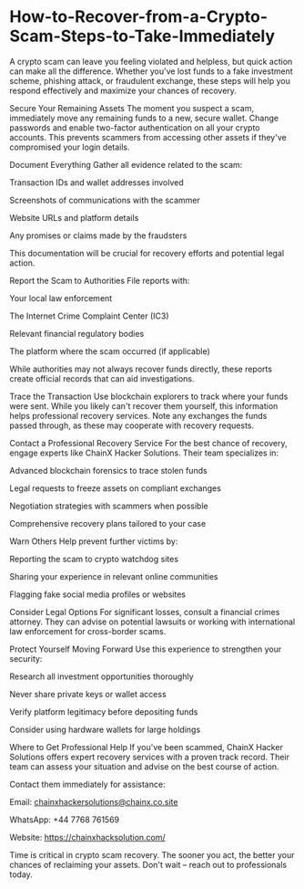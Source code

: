 # How-to-Recover-from-a-Crypto-Scam-Steps-to-Take-Immediately
A crypto scam can leave you feeling violated and helpless, but quick action can make all the difference. Whether you've lost funds to a fake investment scheme, phishing attack, or fraudulent exchange, these steps will help you respond effectively and maximize your chances of recovery.

Secure Your Remaining Assets
The moment you suspect a scam, immediately move any remaining funds to a new, secure wallet. Change passwords and enable two-factor authentication on all your crypto accounts. This prevents scammers from accessing other assets if they've compromised your login details.

Document Everything
Gather all evidence related to the scam:

Transaction IDs and wallet addresses involved

Screenshots of communications with the scammer

Website URLs and platform details

Any promises or claims made by the fraudsters

This documentation will be crucial for recovery efforts and potential legal action.

Report the Scam to Authorities
File reports with:

Your local law enforcement

The Internet Crime Complaint Center (IC3)

Relevant financial regulatory bodies

The platform where the scam occurred (if applicable)

While authorities may not always recover funds directly, these reports create official records that can aid investigations.

Trace the Transaction
Use blockchain explorers to track where your funds were sent. While you likely can't recover them yourself, this information helps professional recovery services. Note any exchanges the funds passed through, as these may cooperate with recovery requests.

Contact a Professional Recovery Service
For the best chance of recovery, engage experts like ChainX Hacker Solutions. Their team specializes in:

Advanced blockchain forensics to trace stolen funds

Legal requests to freeze assets on compliant exchanges

Negotiation strategies with scammers when possible

Comprehensive recovery plans tailored to your case

Warn Others
Help prevent further victims by:

Reporting the scam to crypto watchdog sites

Sharing your experience in relevant online communities

Flagging fake social media profiles or websites

Consider Legal Options
For significant losses, consult a financial crimes attorney. They can advise on potential lawsuits or working with international law enforcement for cross-border scams.

Protect Yourself Moving Forward
Use this experience to strengthen your security:

Research all investment opportunities thoroughly

Never share private keys or wallet access

Verify platform legitimacy before depositing funds

Consider using hardware wallets for large holdings

Where to Get Professional Help
If you've been scammed, ChainX Hacker Solutions offers expert recovery services with a proven track record. Their team can assess your situation and advise on the best course of action.

Contact them immediately for assistance:

Email: chainxhackersolutions@chainx.co.site

WhatsApp: +44 7768 761569

Website: https://chainxhacksolution.com/

Time is critical in crypto scam recovery. The sooner you act, the better your chances of reclaiming your assets. Don't wait – reach out to professionals today.
